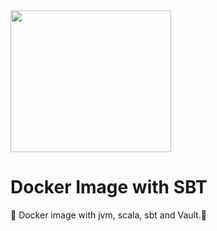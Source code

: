 <img src="https://miro.medium.com/max/2652/1*JAJ910fg52ODIRZjHXASBQ.png" width="257px" height="227px"/>

# Docker Image with SBT

:tada: Docker image with jvm, scala, sbt and Vault.:tada:
